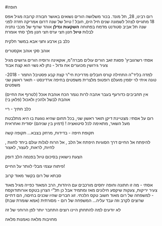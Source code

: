 #חופה

רום רבינו, 28, תל מונד.
בכור משלושה
הורים נשואים באושר
חבורה קרובה מגיל אפס
18 מתגייס לצהל לשמונה שנים חיל הים, 
חובל !
טיול של שנה דרום אמריקה
חזרה לפני שנה
תל אביב
סטודנט מדמח בפתוחה
**השקעות ונדלן**
אוהד שרוף של מכבי נתניה
לבלות
**טיול**
חנון חצי ערס חצי חנון
מלך סתי אומרת

כלב בן ארבע וחצי אבא במשר חלקית

אוהב סקי
אוהב אקסטרים


אסתי רשרגוביץ'
פסגת זאב
הורים עולים מברה"מ, אוקאינה ורוסיה
הורים גרושים מגיל צעיר 
גירושין מכוערים
אח גדול - נתן
לא נשוי
הוא קצת אבוד

למדה בליד"ה
התחילה קורס חובלים
מדריכת חי"ר
קצת קבע
פסטיבל התמר - 2018- טונה איתי לוי יסמין מועלם
רופטופ מלצרית
משפטים בחיפה
ארדינסט - תואר ראשון שני משפטים

אין תחביבים
כדורעף בעבר
אהבה לרות נגמר הכח
אוהבת אוכל (לטרוף את החיים)
אוהבת לבשל ולהכין ולאכול (פלאן בי)

כלב חתיך - ריי

רום על אסתי: מצטיינת דיקן תואר ראשון שני, בכל תחום שהיא נוגעת בו היא מתלבטת מעל השאר,
מתאימה לכל סיטואציה ! (דמיון בין שניהם)
יסודית ואחראית

תקופת חיפה - בדידות, מרחק בצבא...
תקופה קשה

להיפתח אל החיים דרך הסוגיות
היפתח אל הלב , אל הרוח
לגלות עולם ביחד
לחוות , לחיות, לראות, לעצור, לאצור

הצעת נישואין בסיכום טיול בפנמה
הלב דופק

פיתוח עצמי מבלי לוותר על החיים!



סבתא של רום בקשר מאוד קרוב

אסתי - מה זו חתונה וחופה
יחסים מורכבים עם היהדות, הרב המאוד כפייה מגיל מאוד צעיר
יריקות, צעקות שיקסע
חילונים מאז ומתמיד אבל כן תל"י
הצרון בטקס אורותודוקסח - למשפחה של רום מאוד חשוב טקס הלכתי.
זוג חברים שהיו שכנים בחיםה, הם דתיים שרוצים לקרב
וזה עבד עליה...
המשפחה של רום - מסורתית (אמא שומרת שבת)


לא יודעים למה להתחתן
היינו רוצים התחבר יותר לפן הרוחני של זה

מחויבות מלאה
נאמנות מלאה


